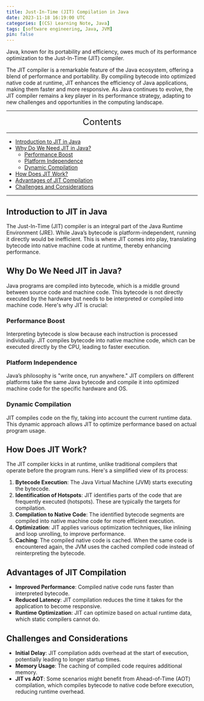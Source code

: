 ```yaml
---
title: Just-In-Time (JIT) Compilation in Java
date: 2023-11-18 16:19:00 UTC
categories: [(CS) Learning Note, Java]
tags: [software engineering, Java, JVM]
pin: false
---
```


Java, known for its portability and efficiency, owes much of its performance optimization to the Just-In-Time (JIT) compiler.

The JIT compiler is a remarkable feature of the Java ecosystem, offering a blend of performance and portability. By compiling bytecode into optimized native code at runtime, JIT enhances the efficiency of Java applications, making them faster and more responsive. As Java continues to evolve, the JIT compiler remains a key player in its performance strategy, adapting to new challenges and opportunities in the computing landscape.

---
<center><font size='5'> Contents </font></center>

---

<!-- TOC -->
  * [Introduction to JIT in Java](#introduction-to-jit-in-java)
  * [Why Do We Need JIT in Java?](#why-do-we-need-jit-in-java)
    * [Performance Boost](#performance-boost)
    * [Platform Independence](#platform-independence)
    * [Dynamic Compilation](#dynamic-compilation)
  * [How Does JIT Work?](#how-does-jit-work)
  * [Advantages of JIT Compilation](#advantages-of-jit-compilation)
  * [Challenges and Considerations](#challenges-and-considerations)
<!-- TOC -->

---

## Introduction to JIT in Java

The Just-In-Time (JIT) compiler is an integral part of the Java Runtime Environment (JRE). While Java’s bytecode is platform-independent, running it directly would be inefficient. This is where JIT comes into play, translating bytecode into native machine code at runtime, thereby enhancing performance.

## Why Do We Need JIT in Java?

Java programs are compiled into bytecode, which is a middle ground between source code and machine code. This bytecode is not directly executed by the hardware but needs to be interpreted or compiled into machine code. Here's why JIT is crucial:

### Performance Boost

Interpreting bytecode is slow because each instruction is processed individually. JIT compiles bytecode into native machine code, which can be executed directly by the CPU, leading to faster execution.

### Platform Independence

Java’s philosophy is "write once, run anywhere." JIT compilers on different platforms take the same Java bytecode and compile it into optimized machine code for the specific hardware and OS.

### Dynamic Compilation

JIT compiles code on the fly, taking into account the current runtime data. This dynamic approach allows JIT to optimize performance based on actual program usage.

## How Does JIT Work?

The JIT compiler kicks in at runtime, unlike traditional compilers that operate before the program runs. Here's a simplified view of its process:

1. **Bytecode Execution**: The Java Virtual Machine (JVM) starts executing the bytecode.
2. **Identification of Hotspots**: JIT identifies parts of the code that are frequently executed (hotspots). These are typically the targets for compilation.
3. **Compilation to Native Code**: The identified bytecode segments are compiled into native machine code for more efficient execution.
4. **Optimization**: JIT applies various optimization techniques, like inlining and loop unrolling, to improve performance.
5. **Caching**: The compiled native code is cached. When the same code is encountered again, the JVM uses the cached compiled code instead of reinterpreting the bytecode.

## Advantages of JIT Compilation

- **Improved Performance**: Compiled native code runs faster than interpreted bytecode.
- **Reduced Latency**: JIT compilation reduces the time it takes for the application to become responsive.
- **Runtime Optimization**: JIT can optimize based on actual runtime data, which static compilers cannot do.

## Challenges and Considerations

- **Initial Delay**: JIT compilation adds overhead at the start of execution, potentially leading to longer startup times.
- **Memory Usage**: The caching of compiled code requires additional memory.
- **JIT vs AOT**: Some scenarios might benefit from Ahead-of-Time (AOT) compilation, which compiles bytecode to native code before execution, reducing runtime overhead.
